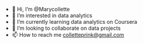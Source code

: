 - 👋 Hi, I’m @Marycollette
- 👀 I’m interested in data analytics
- 🌱 I’m currently learning data analytics on Coursera
- 💞️ I’m looking to collaborate on data projects
- 📫 How to reach me colletteprink@gmail.com

<!---
Marycollette/Marycollette is a ✨ special ✨ repository because its `README.md` (this file) appears on your GitHub profile.
You can click the Preview link to take a look at your changes.
--->
